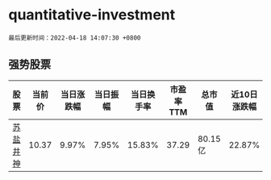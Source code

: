 # quantitative-investment

`最后更新时间：2022-04-18 14:07:30 +0800`

## 强势股票

|股票|当前价|当日涨跌幅|当日振幅|当日换手率|市盈率TTM|总市值|近10日涨跌幅|
|----|----|----|----|----|----|----|----|
|[苏盐井神](https://xueqiu.com/S/SH603299)|10.37|9.97%|7.95%|15.83%|37.29|80.15亿|22.87%|
